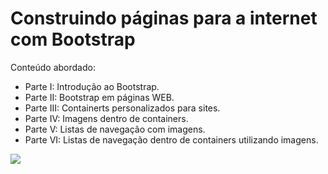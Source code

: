 # Construindo páginas para a internet com Bootstrap

Conteúdo abordado:

 - Parte I: Introdução ao Bootstrap.
 - Parte II: Bootstrap em páginas WEB.
 - Parte III: Containerts personalizados para sites.
 - Parte IV: Imagens dentro de containers.
 - Parte V: Listas de navegação com imagens.
 - Parte VI: Listas de navegação dentro de containers utilizando imagens.
  
  ![](img/bootstrap-page.gif)